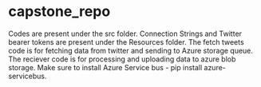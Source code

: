 # capstone_repo
Codes are present under the src folder.
Connection Strings and Twitter bearer tokens are present under the Resources folder.
The fetch tweets code is for fetching data from twitter and sending to Azure storage queue.
The reciever code is for processing and uploading data to azure blob storage.
Make sure to install Azure Service bus - pip install azure-servicebus.
